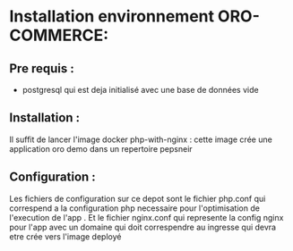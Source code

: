 # Installation environnement ORO-COMMERCE:
## Pre requis :
- postgresql qui est  deja initialisé avec une base de données vide


## Installation :
Il suffit de lancer l'image docker php-with-nginx : cette image crée une application oro demo dans un repertoire pepsneir 
## Configuration : 
Les fichiers de configuration sur ce depot sont le fichier php.conf qui correspend a la configuration php necessaire pour l'optimisation de l'execution de l'app . Et le fichier nginx.conf qui represente la config nginx pour l'app avec un domaine qui doit correspendre au ingresse qui devra etre crée vers l'image deployé 